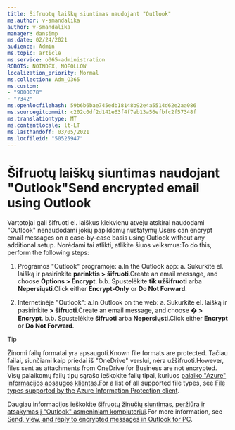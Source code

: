 ```yaml
---
title: Šifruotų laiškų siuntimas naudojant "Outlook"
ms.author: v-smandalika
author: v-smandalika
manager: dansimp
ms.date: 02/24/2021
audience: Admin
ms.topic: article
ms.service: o365-administration
ROBOTS: NOINDEX, NOFOLLOW
localization_priority: Normal
ms.collection: Adm_O365
ms.custom:
- "9000078"
- "7342"
ms.openlocfilehash: 59b6b6bae745edb18148b92e4a5514d62e2aa086
ms.sourcegitcommit: c202c0df2d141e63f4f7eb13a56efbfc2f57348f
ms.translationtype: MT
ms.contentlocale: lt-LT
ms.lasthandoff: 03/05/2021
ms.locfileid: "50525947"
---
```

# <a name="send-encrypted-email-using-outlook"></a><span data-ttu-id="69f7b-102">Šifruotų laiškų siuntimas naudojant "Outlook"</span><span class="sxs-lookup"><span data-stu-id="69f7b-102">Send encrypted email using Outlook</span></span>

<span data-ttu-id="69f7b-103">Vartotojai gali šifruoti el. laiškus kiekvienu atveju atskirai naudodami "Outlook" nenaudodami jokių papildomų nustatymų.</span><span class="sxs-lookup"><span data-stu-id="69f7b-103">Users can encrypt email messages on a case-by-case basis using Outlook without any additional setup.</span></span> <span data-ttu-id="69f7b-104">Norėdami tai atlikti, atlikite šiuos veiksmus:</span><span class="sxs-lookup"><span data-stu-id="69f7b-104">To do this, perform the following steps:</span></span>

1. <span data-ttu-id="69f7b-105">Programos "Outlook" programoje: a.</span><span class="sxs-lookup"><span data-stu-id="69f7b-105">In the Outlook app: a.</span></span> <span data-ttu-id="69f7b-106">Sukurkite el. laišką ir pasirinkite **parinktis > šifruoti**.</span><span class="sxs-lookup"><span data-stu-id="69f7b-106">Create an email message, and choose **Options > Encrypt**.</span></span> 
    <span data-ttu-id="69f7b-107">b.</span><span class="sxs-lookup"><span data-stu-id="69f7b-107">b.</span></span> <span data-ttu-id="69f7b-108">Spustelėkite **tik užšifruoti** arba **Nepersiųsti**.</span><span class="sxs-lookup"><span data-stu-id="69f7b-108">Click either **Encrypt-Only** or **Do Not Forward**.</span></span>

2. <span data-ttu-id="69f7b-109">Internetinėje "Outlook": a.</span><span class="sxs-lookup"><span data-stu-id="69f7b-109">In Outlook on the web: a.</span></span> <span data-ttu-id="69f7b-110">Sukurkite el. laišką ir pasirinkite **> šifruoti**.</span><span class="sxs-lookup"><span data-stu-id="69f7b-110">Create an email message, and choose **� > Encrypt**.</span></span>
    <span data-ttu-id="69f7b-111">b.</span><span class="sxs-lookup"><span data-stu-id="69f7b-111">b.</span></span> <span data-ttu-id="69f7b-112">Spustelėkite **šifruoti** arba **Nepersiųsti**.</span><span class="sxs-lookup"><span data-stu-id="69f7b-112">Click either **Encrypt** or **Do Not Forward**.</span></span>

> [!TIP]
> <span data-ttu-id="69f7b-113">Žinomi failų formatai yra apsaugoti.</span><span class="sxs-lookup"><span data-stu-id="69f7b-113">Known file formats are protected.</span></span> <span data-ttu-id="69f7b-114">Tačiau failai, siunčiami kaip priedai iš "OneDrive" verslui, nėra užšifruoti.</span><span class="sxs-lookup"><span data-stu-id="69f7b-114">However, files sent as attachments from OneDrive for Business are not encrypted.</span></span> <span data-ttu-id="69f7b-115">Visų palaikomų failų tipų sąrašo ieškokite failų tipai, kuriuos [palaiko "Azure" informacijos apsaugos klientas](https://docs.microsoft.com/azure/information-protection/rms-client/client-admin-guide-file-types).</span><span class="sxs-lookup"><span data-stu-id="69f7b-115">For a list of all supported file types, see [File types supported by the Azure Information Protection client](https://docs.microsoft.com/azure/information-protection/rms-client/client-admin-guide-file-types).</span></span>

<span data-ttu-id="69f7b-116">Daugiau informacijos ieškokite [šifruotų žinučių siuntimas, peržiūra ir atsakymas į "Outlook" asmeniniam kompiuteriui](https://support.microsoft.com/topic/send-view-and-reply-to-encrypted-messages-in-outlook-for-pc-eaa43495-9bbb-4fca-922a-df90dee51980).</span><span class="sxs-lookup"><span data-stu-id="69f7b-116">For more information, see [Send, view, and reply to encrypted messages in Outlook for PC](https://support.microsoft.com/topic/send-view-and-reply-to-encrypted-messages-in-outlook-for-pc-eaa43495-9bbb-4fca-922a-df90dee51980).</span></span>



